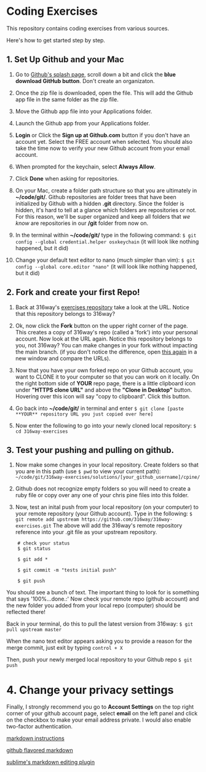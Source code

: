 # Coding Exercises

This repository contains coding exercises from various sources. 

Here's how to get started step by step. 



## 1. Set Up Github and your Mac

1. Go to [Github's splash page](https://github.com), scroll down a bit and click the **blue download GitHub button**. Don't create an organizaton.

2. Once the zip file is downloaded, open the file. This will add the Github app file in the same folder as the zip file. 

3. Move the Github app file into your Applications folder. 

4. Launch the Github app from your Applications folder.

5. **Login** or Click the **Sign up at Github.com** button if you don't have an account yet. Select the FREE account when selected. You should also take the time now to verify your new Github account from your email account. 

6. When prompted for the keychain, select **Always Allow**.

7. Click **Done** when asking for repositories.

8. On your Mac, create a folder path structure so that you are ultimately in **~/code/git/**.  Github repositories are folder trees that have been initialized by Github with a hidden **.git** directory. Since the folder is hidden, it's hard to tell at a glance which folders are repositories or not. For this reason, we'll be super organized and keep all folders that *we know* are repositories in our **/git** folder from now on.  

9. In the terminal within **~/code/git/** type in the following command:   `$ git config --global credential.helper osxkeychain`   (it will look like nothing happened, but it did)

10. Change your default text editor to nano (*much* simpler than vim):  `$ git config --global core.editor "nano"`   (it will look like nothing happened, but it did)



## 2. Fork and create your first Repo!

1. Back at 316way's [exercises repository](https://github.com/316way/316way-exercises) take a look at the URL. Notice that this repository belongs to 316way? 

2. Ok, now click the **Fork** button on the upper right corner of the page. This creates a copy of 316way's repo (called a 'fork') into your personal account. Now look at the URL again. Notice this repository belongs to you, not 316way? You can make changes in your fork without impacting the main branch. (if you don't notice the difference, open [this again](https://github.com/316way/316way-exercises) in a new window and compare the URLs).

3. Now that you have your own forked repo on your Github account, you want to CLONE it to your computer so that you can work on it locally. On the right bottom side of **YOUR** repo page, there is a little clipboard icon under **"HTTPS clone URL"** and above the **"Clone in Desktop"** button. Hovering over this icon will say "copy to clipboard". Click this button.

4. Go back into **~/code/git/** in terminal and enter  `$ git clone [paste **YOUR** repository URL you just copied over here]`

5. Now enter the following to go into your newly cloned local repository:  `$ cd 316way-exercises`



## 3. Test your pushing and pulling on github.  

1. Now make some changes in your local repository. Create folders so that you are in this path (use `$ pwd` to view your current path):  `~/code/git/316way-exercises/solutions/[your_github_username]/cpine/`

2. Github does not recognize empty folders so you will need to create a ruby file or copy over any one of your chris pine files into this folder. 

3. Now, test an inital push from your local repository (on your computer) to your remote repository (your Github account). Type in the following:   `$ git remote add upstream https://github.com/316way/316way-exercises.git`
The above will add the 316way's remote repository reference into your .git file as your upstream repository. 

```
    # check your status
    $ git status

    $ git add *

    $ git commit -m "tests initial push"

    $ git push
```

You should see a bunch of text. The important thing to look for is something that says '100%...done.:'  Now check your remote repo (github account) and the new folder you added from your local repo (computer) should be reflected there! 

Back in your terminal, do this to pull the latest version from 316way:  `$ git pull upstream master`

When the nano text editor appears asking you to provide a reason for the merge commit, just exit by typing  `control + X`

Then, push your newly merged local repository to your Github repo   `$ git push`




# 4. Change your privacy settings

Finally, I strongly recommend you go to **Account Settings** on the top right corner of your github account page, select **email** on the left panel and click on the checkbox to make your email address private. I would also enable two-factor authentication. 



[markdown instructions](https://help.github.com/articles/markdown-basics)

[github flavored markdown](https://help.github.com/articles/github-flavored-markdown)

[sublime's markdown editing plugin](https://sublime.wbond.net/packages/MarkdownEditing)
